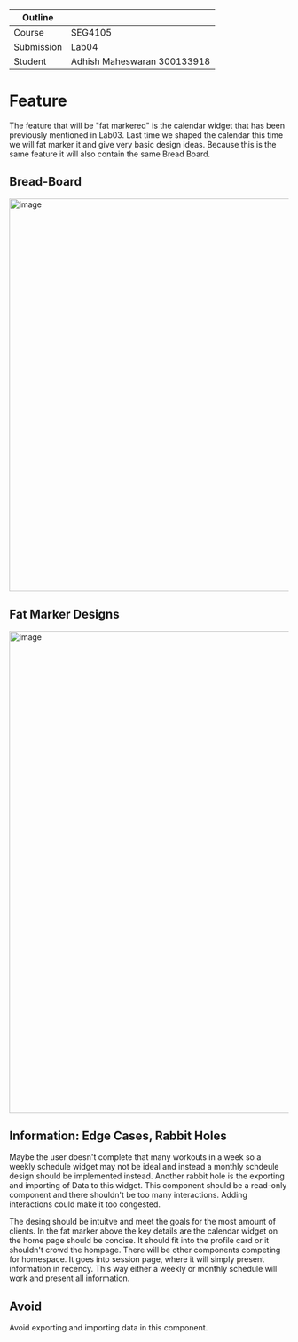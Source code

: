 | Outline    |                             |
| ---------- | --------------------------- |
| Course     | SEG4105                     |
| Submission | Lab04                       |
| Student    | Adhish Maheswaran 300133918 |

# Feature

The feature that will be "fat markered" is the calendar widget that has been previously mentioned in Lab03. Last time we shaped the calendar this time we will fat marker it and give very basic design ideas. Because this is the same feature it will also contain the same Bread Board.

## Bread-Board

<img width="707" alt="image" src="https://github.com/adhish2001/seg4105_playground/assets/36574103/498c24ca-0955-4c29-bf6f-f9585f2ba094">

## Fat Marker Designs

<img width="867" alt="image" src="https://github.com/adhish2001/seg4105_playground/assets/36574103/f6faf80d-c511-4338-bfec-657d28a24bca">

## Information: Edge Cases, Rabbit Holes

Maybe the user doesn't complete that many workouts in a week so a weekly schedule widget may not be ideal and instead a monthly schdeule design should be implemented instead. Another rabbit hole is the exporting and importing of Data to this widget. This component should be a read-only component and there shouldn't be too many interactions. Adding interactions could make it too congested.

The desing should be intuitve and meet the goals for the most amount of clients. In the fat marker above the key details are the calendar widget on the home page should be concise. It should fit into the profile card or it shouldn't crowd the hompage. There will be other components competing for homespace. It goes into session page, where it will simply present information in recency. This way either a weekly or monthly schedule will work and present all information.

## Avoid

Avoid exporting and importing data in this component.

